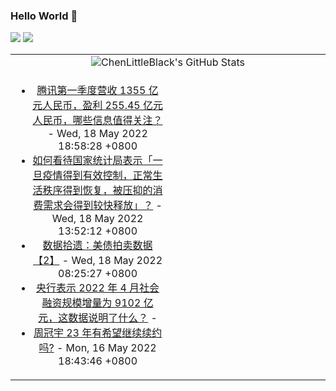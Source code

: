 ### Hello World 👋

[![](https://img.shields.io/badge/@ChenLittleBlack-1a6c81?style=flat&logo=java&logoColor=1a6c81&label=Java&colorA=ffffff)](https://www.java.com/)
[![](https://img.shields.io/badge/@ChenLittleBlack-41b883?style=flat&logo=vuedotjs&logoColor=41b883&label=Vue&colorA=ffffff)](https://cn.vuejs.org/)

<table>
<tr>
<td colspan="2" style="text-align: center;">
<img alt="ChenLittleBlack's GitHub Stats" src="https://github-readme-stats.vercel.app/api?username=ChenLittleBlack&show_icons=true&icon_color=CE1D2D&text_color=718096&bg_color=ffffff&hide_title=true" />
</td>
</tr>
<tr>
<td align="center" valign="middle">

<!-- START_SECTION:blog -->
* <a href='http://www.zhihu.com/question/533433320/answer/2491246001?utm_campaign=rss&utm_medium=rss&utm_source=rss&utm_content=title' target='_blank'>腾讯第一季度营收 1355 亿元人民币，盈利 255.45 亿元人民币，哪些信息值得关注？</a> - Wed, 18 May 2022 18:58:28 +0800
* <a href='http://www.zhihu.com/question/533037443/answer/2490856319?utm_campaign=rss&utm_medium=rss&utm_source=rss&utm_content=title' target='_blank'>如何看待国家统计局表示「一旦疫情得到有效控制，正常生活秩序得到恢复，被压抑的消费需求会得到较快释放」？</a> - Wed, 18 May 2022 13:52:12 +0800
* <a href='http://zhuanlan.zhihu.com/p/516037009?utm_campaign=rss&utm_medium=rss&utm_source=rss&utm_content=title' target='_blank'>数据拾遗：美债拍卖数据【2】</a> - Wed, 18 May 2022 08:25:27 +0800
* <a href='http://www.zhihu.com/question/532654339/answer/2486648045?utm_campaign=rss&utm_medium=rss&utm_source=rss&utm_content=title' target='_blank'>央行表示 2022 年 4 月社会融资规模增量为 9102 亿元，这数据说明了什么？</a> - 
* <a href='http://www.zhihu.com/question/527084204/answer/2482776911?utm_campaign=rss&utm_medium=rss&utm_source=rss&utm_content=title' target='_blank'>周冠宇 23 年有希望继续续约吗?</a> - Mon, 16 May 2022 18:43:46 +0800
<!-- END_SECTION:blog -->

</td>
<td valign="middle" width="50%">

<!-- START_SECTION:douban -->

<!-- END_SECTION:douban -->

</td>
</tr>
</table>
